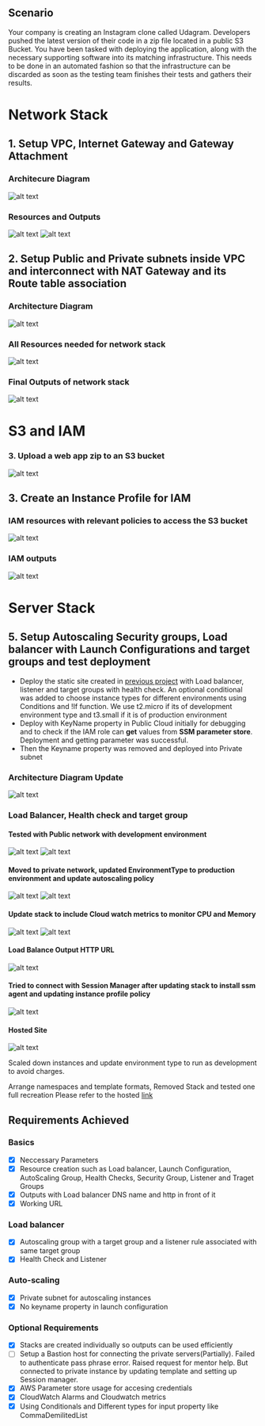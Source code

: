 
## Scenario
Your company is creating an Instagram clone called Udagram. Developers pushed the latest version of their code in a zip file located in a public S3 Bucket.
You have been tasked with deploying the application, along with the necessary supporting software into its matching infrastructure.
This needs to be done in an automated fashion so that the infrastructure can be discarded as soon as the testing team finishes their tests and gathers their results.


# Network Stack

## 1. Setup VPC, Internet Gateway and Gateway Attachment 

### Architecure Diagram

![alt text](images/nw-01-vpc.png)

### Resources and Outputs

![alt text](images/nw-03-resources.png)
![alt text](images/nw-04-outputs.png)

## 2. Setup Public and Private subnets inside VPC and interconnect with NAT Gateway and its  Route table association

### Architecture Diagram

![alt text](images/nw-final-arch.png)

### All Resources needed for network stack

![alt text](images/nw-05-all-resources.png)

### Final Outputs of network stack

![alt text](images/nw-06-all-op.png)

# S3 and IAM
### 3. Upload a web app zip to an S3 bucket

![alt text](images/upload-app-zip.png)

## 3. Create an Instance Profile for IAM

### IAM resources with relevant policies to access the S3 bucket

![alt text](images/iam-resources.png)

### IAM outputs

![alt text](images/iam-output.png)

# Server Stack

## 5. Setup Autoscaling Security groups, Load balancer with Launch Configurations and target groups and test deployment

- Deploy the static site created in [previous project](https://github.com/pravinmj-cs/aws-static-site) with Load balancer, listener and target groups with health check. An optional conditional was added to choose instance types for different environments using Conditions and !If function. We use t2.micro if its of development environment type and t3.small if it is of production environment
- Deploy with KeyName property in Public Cloud initially for debugging and to check if the IAM role can **get** values from **SSM parameter store**. Deployment and getting parameter was successful.
- Then the Keyname property was removed and deployed into Private subnet

### Architecture Diagram Update
![alt text](images/public_app_diagram.png)

### Load Balancer, Health check and target group

#### Tested with Public network with development environment

![alt text](images/lb.png)
![alt text](images/initial_cap.png)

#### Moved to private network, updated EnvironmentType to production environment and update autoscaling policy

![alt text](images/private-net-app.png)
![alt text](images/autos.png)

#### Update stack to include Cloud watch metrics to monitor CPU and Memory

![alt text](images/cwm.png)
![alt text](images/cwm2.png)

#### Load Balance Output HTTP URL
![alt text](images/http_url.png)

#### Tried to connect with Session Manager after updating stack to install ssm agent and updating instance profile policy
![alt text](images/sm.png)

#### Hosted Site
![alt text](images/website.png)

Scaled down instances and update environment type to run as development to avoid charges. 

Arrange namespaces and template formats, Removed Stack and tested one full recreation
Please refer to the hosted [link](http://udagr-webap-y6f31c66k93r-1021377290.us-east-1.elb.amazonaws.com/)


## Requirements Achieved

### Basics

- [x] Neccessary Parameters
- [x] Resource creation such as Load balancer, Launch Configuration, AutoScaling Group, Health Checks, Security Group, Listener and Traget Groups
- [x] Outputs with Load balancer DNS name and http in front of it
- [x] Working URL

### Load balancer

- [x] Autoscaling group with a target group and a listener rule associated with same target group
- [x] Health Check and Listener

### Auto-scaling

- [x] Private subnet for autoscaling instances
- [x] No keyname property in launch configuration

### Optional Requirements

- [x] Stacks are created individually so outputs can be used efficiently
- [ ] Setup a Bastion host for connecting the private servers(Partially). Failed to authenticate pass phrase error. Raised request for mentor help. But connected to private instance by updating template and setting up Session manager.
- [x] AWS Parameter store usage for accesing credentials
- [x] CloudWatch Alarms and Cloudwatch metrics
- [x] Using Conditionals and Different types for input property like CommaDemilitedList